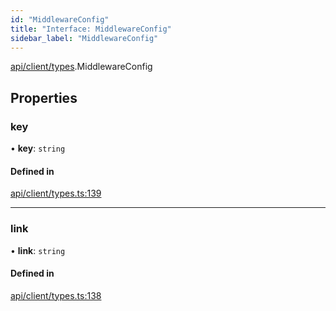```yaml
---
id: "MiddlewareConfig"
title: "Interface: MiddlewareConfig"
sidebar_label: "MiddlewareConfig"
---
```


[api/client/types](../../../../../modules/API/Client/Types/Types.md).MiddlewareConfig

## Properties

### key

• **key**: `string`

#### Defined in

[api/client/types.ts:139](https://github.com/PolymeshAssociation/polymesh-sdk/blob/fbf6882d0/src/api/client/types.ts#L139)

___

### link

• **link**: `string`

#### Defined in

[api/client/types.ts:138](https://github.com/PolymeshAssociation/polymesh-sdk/blob/fbf6882d0/src/api/client/types.ts#L138)
